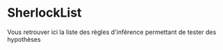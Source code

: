 # SherlockList

Vous retrouver ici la liste des règles d'inférence permettant de tester des hypothèses
